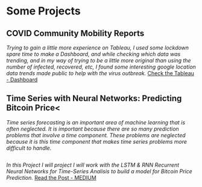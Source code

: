 # Some Projects

## COVID Community Mobility Reports
*Trying to gain a little more experience on Tableau, I used some lockdown spare time to make a Dashboard, and while checking which data was trending, and in my way of trying to be a little more original than using the number of infected, recovered, etc, I found some interesting google location data trends made public to help with the virus outbreak.*
 [Check the Tableau - Dashboard](ttps://public.tableau.com/profile/pablo4091#!/vizhome/COVID19Insightsv2/Dashboard1)

## Time Series with Neural Networks: Predicting Bitcoin Price<

*Time series forecasting is an important area of machine learning that is often neglected. It is important because there are so many prediction problems that involve a time component. These problems are neglected because it is this time component that makes time series problems more difficult to handle.<pre></pre>In this Project I will project I will work with the LSTM & RNN Recurrent Neural Networks for Time-Series Analisis to build a model for Bitcoin Price Prediction.*
[Read the Post - MEDIUM](https://medium.com/@PP_ART/covid-social-impact-179b396fbd9b)
